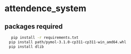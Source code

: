 # attendence_system

## packages required
```bash
   pip install -r requirements.txt
  pip install path/pymol-3.1.0-cp311-cp311-win_amd64.whl
  pip install dlib
```

